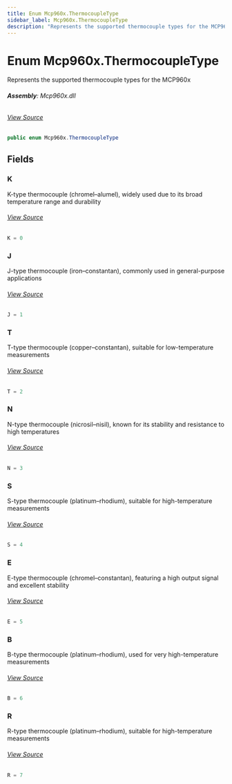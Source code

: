 ```yaml
---
title: Enum Mcp960x.ThermocoupleType
sidebar_label: Mcp960x.ThermocoupleType
description: "Represents the supported thermocouple types for the MCP960x"
---
```

# Enum Mcp960x.ThermocoupleType
Represents the supported thermocouple types for the MCP960x

###### **Assembly**: Mcp960x.dll
###### [View Source](https://github.com/WildernessLabs/Meadow.Foundation.git/blob/develop/Source/Meadow.Foundation.Peripherals/Sensors.Temperature.Mcp960x/Driver/Mcp960x.Enums.cs#L51)
```csharp title="Declaration"
public enum Mcp960x.ThermocoupleType
```
## Fields
### K
K-type thermocouple (chromel–alumel), widely used due to its broad temperature range and durability
###### [View Source](https://github.com/WildernessLabs/Meadow.Foundation.git/blob/develop/Source/Meadow.Foundation.Peripherals/Sensors.Temperature.Mcp960x/Driver/Mcp960x.Enums.cs#L56)
```csharp title="Declaration"
K = 0
```
### J
J-type thermocouple (iron–constantan), commonly used in general-purpose applications
###### [View Source](https://github.com/WildernessLabs/Meadow.Foundation.git/blob/develop/Source/Meadow.Foundation.Peripherals/Sensors.Temperature.Mcp960x/Driver/Mcp960x.Enums.cs#L60)
```csharp title="Declaration"
J = 1
```
### T
T-type thermocouple (copper–constantan), suitable for low-temperature measurements
###### [View Source](https://github.com/WildernessLabs/Meadow.Foundation.git/blob/develop/Source/Meadow.Foundation.Peripherals/Sensors.Temperature.Mcp960x/Driver/Mcp960x.Enums.cs#L64)
```csharp title="Declaration"
T = 2
```
### N
N-type thermocouple (nicrosil–nisil), known for its stability and resistance to high temperatures
###### [View Source](https://github.com/WildernessLabs/Meadow.Foundation.git/blob/develop/Source/Meadow.Foundation.Peripherals/Sensors.Temperature.Mcp960x/Driver/Mcp960x.Enums.cs#L68)
```csharp title="Declaration"
N = 3
```
### S
S-type thermocouple (platinum–rhodium), suitable for high-temperature measurements
###### [View Source](https://github.com/WildernessLabs/Meadow.Foundation.git/blob/develop/Source/Meadow.Foundation.Peripherals/Sensors.Temperature.Mcp960x/Driver/Mcp960x.Enums.cs#L72)
```csharp title="Declaration"
S = 4
```
### E
E-type thermocouple (chromel–constantan), featuring a high output signal and excellent stability
###### [View Source](https://github.com/WildernessLabs/Meadow.Foundation.git/blob/develop/Source/Meadow.Foundation.Peripherals/Sensors.Temperature.Mcp960x/Driver/Mcp960x.Enums.cs#L76)
```csharp title="Declaration"
E = 5
```
### B
B-type thermocouple (platinum–rhodium), used for very high-temperature measurements
###### [View Source](https://github.com/WildernessLabs/Meadow.Foundation.git/blob/develop/Source/Meadow.Foundation.Peripherals/Sensors.Temperature.Mcp960x/Driver/Mcp960x.Enums.cs#L80)
```csharp title="Declaration"
B = 6
```
### R
R-type thermocouple (platinum–rhodium), suitable for high-temperature measurements
###### [View Source](https://github.com/WildernessLabs/Meadow.Foundation.git/blob/develop/Source/Meadow.Foundation.Peripherals/Sensors.Temperature.Mcp960x/Driver/Mcp960x.Enums.cs#L84)
```csharp title="Declaration"
R = 7
```
